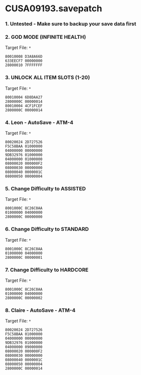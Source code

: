 # CUSA09193.savepatch

### 1. Untested - Make sure to backup your save data first
### 2. GOD MODE (INFINITE HEALTH)

Target File: `*`

```
80010008 D3A8A66D
633EECF7 00000000
28000010 7FFFFFFF
```

### 3. UNLOCK ALL ITEM SLOTS (1-20)

Target File: `*`

```
80010004 6D8DAA27
2800000C 00000014
80010004 4CF1FCEF
2800000C 00000014
```

### 4. Leon - AutoSave - ATM-4

Target File: `*`

```
80020024 2D727526
F5C58BAA 01000000
04000000 00000000
9DB32976 01000000
04000000 01000000
08000020 000000F2
08000030 00000000
08000040 0000001C
08000050 00000004
```

### 5. Change Difficulty to ASSISTED

Target File: `*`

```
8001000C 8C26C0AA
01000000 04000000
2800000C 00000000
```

### 6. Change Difficulty to STANDARD

Target File: `*`

```
8001000C 8C26C0AA
01000000 04000000
2800000C 00000001
```

### 7. Change Difficulty to HARDCORE

Target File: `*`

```
8001000C 8C26C0AA
01000000 04000000
2800000C 00000002
```

### 8. Claire - AutoSave - ATM-4

Target File: `*`

```
80020024 2D727526
F5C58BAA 01000000
04000000 00000000
9DB32976 01000000
04000000 09000000
08000020 000000F2
08000030 00000000
08000040 0000001C
08000050 00000004
2800000C 00000014
```

